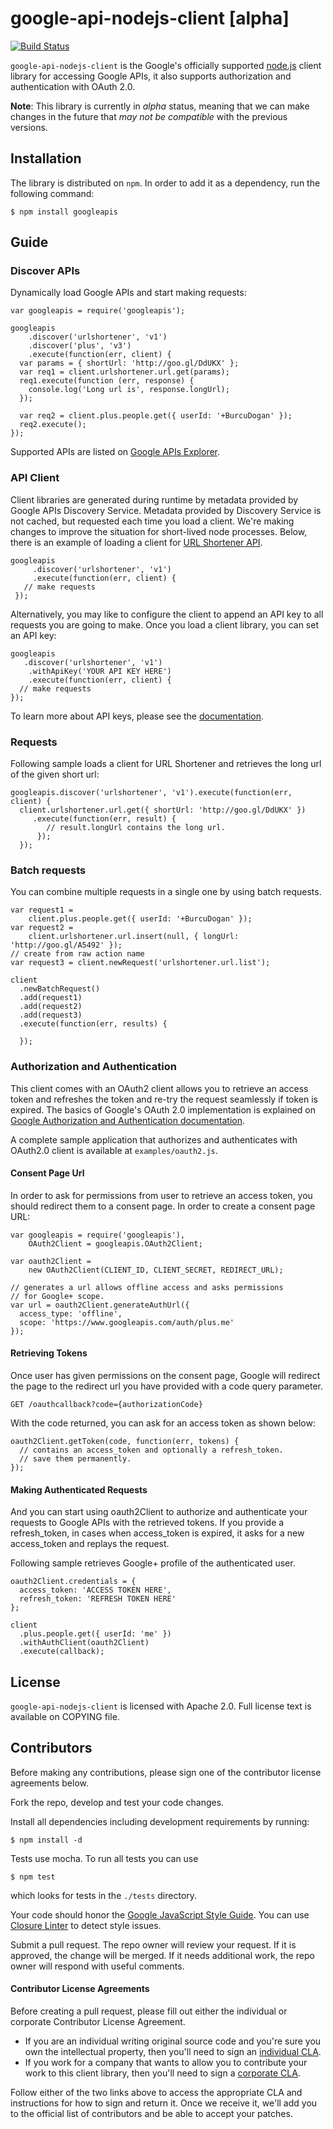 # google-api-nodejs-client [alpha]

[![Build Status](https://travis-ci.org/google/google-api-nodejs-client.png)](https://travis-ci.org/google/google-api-nodejs-client)

`google-api-nodejs-client` is the Google's officially supported
[node.js](http://nodejs.org/) client
library for accessing Google APIs, it also supports authorization and
authentication with OAuth 2.0.

**Note**: This library is currently in *alpha* status, meaning that we can make
changes in the future that *may not be compatible* with the previous versions.

## Installation

The library is distributed on `npm`. In order to add it as a dependency,
run the following command:

    $ npm install googleapis

## Guide

### Discover APIs

Dynamically load Google APIs and start making requests:

    var googleapis = require('googleapis');

    googleapis
        .discover('urlshortener', 'v1')
        .discover('plus', 'v3')
        .execute(function(err, client) {
      var params = { shortUrl: 'http://goo.gl/DdUKX' };
      var req1 = client.urlshortener.url.get(params);
      req1.execute(function (err, response) {
        console.log('Long url is', response.longUrl);
      });

      var req2 = client.plus.people.get({ userId: '+BurcuDogan' });
      req2.execute();
    });

Supported APIs are listed on
[Google APIs Explorer](https://developers.google.com/apis-explorer).

### API Client

Client libraries are generated during runtime by metadata provided by Google
APIs Discovery Service. Metadata provided by Discovery Service is not cached,
but requested each time you load a client. We're making changes to improve the
situation for short-lived node processes. Below, there is an example of loading
a client for [URL Shortener API](https://developers.google.com/url-shortener/).

    googleapis
         .discover('urlshortener', 'v1')
         .execute(function(err, client) {
       // make requests
     });

Alternatively, you may like to configure the client to append an API key to all
requests you are going to make. Once you load a client library, you can set an
API key:

    googleapis
       .discover('urlshortener', 'v1')
        .withApiKey('YOUR API KEY HERE')
        .execute(function(err, client) {
      // make requests
    });

To learn more about API keys, please see the [documentation](https://developers.google.com/console/help/#UsingKeys).

### Requests

Following sample loads a client for URL Shortener and retrieves the long url
of the given short url:

    googleapis.discover('urlshortener', 'v1').execute(function(err, client) {
      client.urlshortener.url.get({ shortUrl: 'http://goo.gl/DdUKX' })
         .execute(function(err, result) {
            // result.longUrl contains the long url.
          });
      });

### Batch requests

You can combine multiple requests in a single one by using batch requests.

    var request1 =
        client.plus.people.get({ userId: '+BurcuDogan' });
    var request2 =
        client.urlshortener.url.insert(null, { longUrl: 'http://goo.gl/A5492' });
    // create from raw action name
    var request3 = client.newRequest('urlshortener.url.list');

    client
      .newBatchRequest()
      .add(request1)
      .add(request2)
      .add(request3)
      .execute(function(err, results) {

      });

### Authorization and Authentication

This client comes with an OAuth2 client allows you to retrieve an access token and
refreshes the token and re-try the request seamlessly if token is expired. The
basics of Google's OAuth 2.0 implementation is explained on
[Google Authorization and Authentication
documentation](https://developers.google.com/accounts/docs/OAuth2Login).

A complete sample application that authorizes and authenticates with OAuth2.0
client is available at `examples/oauth2.js`.

#### Consent Page Url

In order to ask for permissions from user to retrieve an access token, you
should redirect them to a consent page. In order to create a consent page
URL:

    var googleapis = require('googleapis'),
        OAuth2Client = googleapis.OAuth2Client;

    var oauth2Client =
        new OAuth2Client(CLIENT_ID, CLIENT_SECRET, REDIRECT_URL);

    // generates a url allows offline access and asks permissions
    // for Google+ scope.
    var url = oauth2Client.generateAuthUrl({
      access_type: 'offline',
      scope: 'https://www.googleapis.com/auth/plus.me'
    });

#### Retrieving Tokens
Once user has given permissions on the consent page, Google will redirect
the page to the redirect url you have provided with a code query parameter.

    GET /oauthcallback?code={authorizationCode}

With the code returned, you can ask for an access token as shown below:

    oauth2Client.getToken(code, function(err, tokens) {
      // contains an access_token and optionally a refresh_token.
      // save them permanently.
    });

#### Making Authenticated Requests

And you can start using oauth2Client to authorize and authenticate your
requests to Google APIs with the retrieved tokens. If you provide a
refresh_token, in cases when access_token is expired, it asks for a new
access_token and replays the request.

Following sample retrieves Google+ profile of the authenticated user.

    oauth2Client.credentials = {
      access_token: 'ACCESS TOKEN HERE',
      refresh_token: 'REFRESH TOKEN HERE'
    };

    client
      .plus.people.get({ userId: 'me' })
      .withAuthClient(oauth2Client)
      .execute(callback);

## License

`google-api-nodejs-client` is licensed with Apache 2.0. Full license text is
available on COPYING file.

## Contributors

Before making any contributions, please sign one of the contributor
license agreements below.

Fork the repo, develop and test your code changes.

Install all dependencies including development requirements by running:

    $ npm install -d

Tests use mocha. To run all tests you can use

    $ npm test

which looks for tests in the `./tests` directory.

Your code should honor the
[Google JavaScript Style Guide](http://google-styleguide.googlecode.com/svn/trunk/javascriptguide.xml).
You can use
[Closure Linter](https://code.google.com/p/closure-linter/)
to detect style issues.

Submit a pull request. The repo owner will review your request. If it is
approved, the change will be merged. If it needs additional work, the repo
owner will respond with useful comments.

#### Contributor License Agreements

Before creating a pull request, please fill out either the individual or
corporate Contributor License Agreement.

* If you are an individual writing original source code and you're sure you
own the intellectual property, then you'll need to sign an
[individual CLA](http://code.google.com/legal/individual-cla-v1.0.html).
* If you work for a company that wants to allow you to contribute your work
to this client library, then you'll need to sign a
[corporate CLA](http://code.google.com/legal/corporate-cla-v1.0.html).

Follow either of the two links above to access the appropriate CLA and
instructions for how to sign and return it. Once we receive it, we'll add you
to the official list of contributors and be able to accept your patches.
